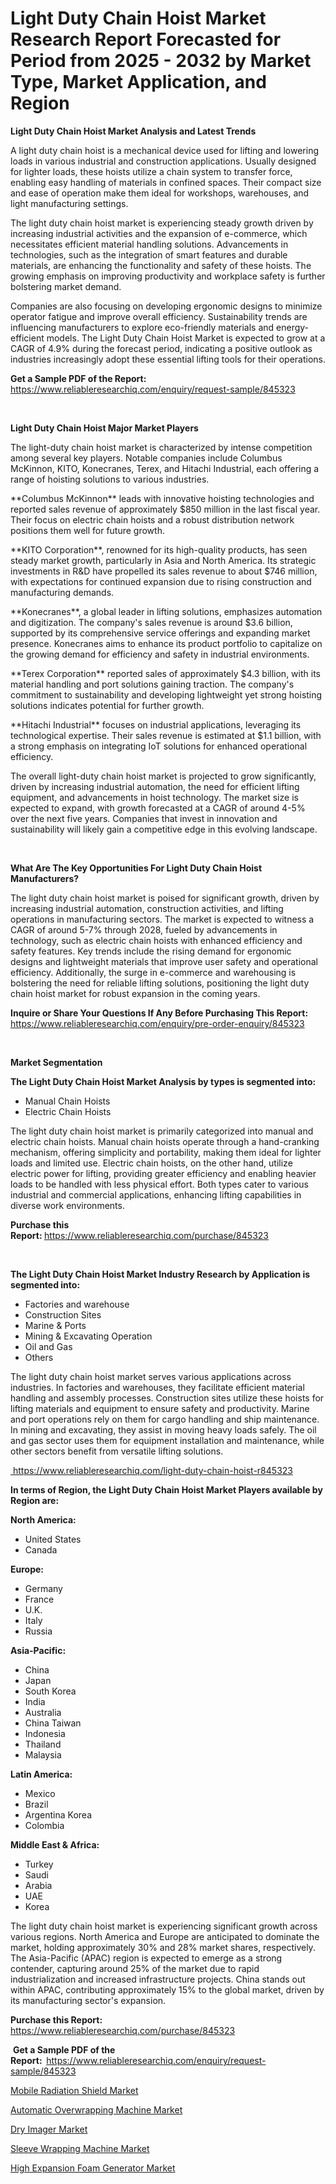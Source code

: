 <p><h1>Light Duty Chain Hoist Market Research Report Forecasted for Period from 2025 -  2032 by Market Type, Market Application, and Region</h1></p><p><strong>Light Duty Chain Hoist Market Analysis and Latest Trends</strong></p>
<p><p>A light duty chain hoist is a mechanical device used for lifting and lowering loads in various industrial and construction applications. Usually designed for lighter loads, these hoists utilize a chain system to transfer force, enabling easy handling of materials in confined spaces. Their compact size and ease of operation make them ideal for workshops, warehouses, and light manufacturing settings.</p><p>The light duty chain hoist market is experiencing steady growth driven by increasing industrial activities and the expansion of e-commerce, which necessitates efficient material handling solutions. Advancements in technologies, such as the integration of smart features and durable materials, are enhancing the functionality and safety of these hoists. The growing emphasis on improving productivity and workplace safety is further bolstering market demand.</p><p>Companies are also focusing on developing ergonomic designs to minimize operator fatigue and improve overall efficiency. Sustainability trends are influencing manufacturers to explore eco-friendly materials and energy-efficient models. The Light Duty Chain Hoist Market is expected to grow at a CAGR of 4.9% during the forecast period, indicating a positive outlook as industries increasingly adopt these essential lifting tools for their operations.</p></p>
<p><strong>Get a Sample PDF of the Report:&nbsp;</strong> <a href="https://www.reliableresearchiq.com/enquiry/request-sample/845323?utm_campaign=1121&utm_medium=2&utm_source=Github&utm_content=ia&utm_term=17022025&utm_id=light-duty-chain-hoist">https://www.reliableresearchiq.com/enquiry/request-sample/845323</a></p>
<p>&nbsp;</p>
<p><strong>Light Duty Chain Hoist Major Market Players</strong></p>
<p><p>The light-duty chain hoist market is characterized by intense competition among several key players. Notable companies include Columbus McKinnon, KITO, Konecranes, Terex, and Hitachi Industrial, each offering a range of hoisting solutions to various industries.</p><p>**Columbus McKinnon** leads with innovative hoisting technologies and reported sales revenue of approximately $850 million in the last fiscal year. Their focus on electric chain hoists and a robust distribution network positions them well for future growth.</p><p>**KITO Corporation**, renowned for its high-quality products, has seen steady market growth, particularly in Asia and North America. Its strategic investments in R&D have propelled its sales revenue to about $746 million, with expectations for continued expansion due to rising construction and manufacturing demands.</p><p>**Konecranes**, a global leader in lifting solutions, emphasizes automation and digitization. The company's sales revenue is around $3.6 billion, supported by its comprehensive service offerings and expanding market presence. Konecranes aims to enhance its product portfolio to capitalize on the growing demand for efficiency and safety in industrial environments.</p><p>**Terex Corporation** reported sales of approximately $4.3 billion, with its material handling and port solutions gaining traction. The company's commitment to sustainability and developing lightweight yet strong hoisting solutions indicates potential for further growth.</p><p>**Hitachi Industrial** focuses on industrial applications, leveraging its technological expertise. Their sales revenue is estimated at $1.1 billion, with a strong emphasis on integrating IoT solutions for enhanced operational efficiency.</p><p>The overall light-duty chain hoist market is projected to grow significantly, driven by increasing industrial automation, the need for efficient lifting equipment, and advancements in hoist technology. The market size is expected to expand, with growth forecasted at a CAGR of around 4-5% over the next five years. Companies that invest in innovation and sustainability will likely gain a competitive edge in this evolving landscape.</p></p>
<p>&nbsp;</p>
<p><strong>What Are The Key Opportunities For Light Duty Chain Hoist Manufacturers?</strong></p>
<p><p>The light duty chain hoist market is poised for significant growth, driven by increasing industrial automation, construction activities, and lifting operations in manufacturing sectors. The market is expected to witness a CAGR of around 5-7% through 2028, fueled by advancements in technology, such as electric chain hoists with enhanced efficiency and safety features. Key trends include the rising demand for ergonomic designs and lightweight materials that improve user safety and operational efficiency. Additionally, the surge in e-commerce and warehousing is bolstering the need for reliable lifting solutions, positioning the light duty chain hoist market for robust expansion in the coming years.</p></p>
<p><strong>Inquire or Share Your Questions If Any Before Purchasing This Report:</strong> <a href="https://www.reliableresearchiq.com/enquiry/pre-order-enquiry/845323?utm_campaign=1121&utm_medium=2&utm_source=Github&utm_content=ia&utm_term=17022025&utm_id=light-duty-chain-hoist">https://www.reliableresearchiq.com/enquiry/pre-order-enquiry/845323</a></p>
<p>&nbsp;</p>
<p><strong>Market Segmentation</strong></p>
<p><strong>The Light Duty Chain Hoist Market Analysis by types is segmented into:</strong></p>
<p><ul><li>Manual Chain Hoists</li><li>Electric Chain Hoists</li></ul></p>
<p><p>The light duty chain hoist market is primarily categorized into manual and electric chain hoists. Manual chain hoists operate through a hand-cranking mechanism, offering simplicity and portability, making them ideal for lighter loads and limited use. Electric chain hoists, on the other hand, utilize electric power for lifting, providing greater efficiency and enabling heavier loads to be handled with less physical effort. Both types cater to various industrial and commercial applications, enhancing lifting capabilities in diverse work environments.</p></p>
<p><strong>Purchase this Report:&nbsp;</strong><a href="https://www.reliableresearchiq.com/purchase/845323?utm_campaign=1121&utm_medium=2&utm_source=Github&utm_content=ia&utm_term=17022025&utm_id=light-duty-chain-hoist">https://www.reliableresearchiq.com/purchase/845323</a></p>
<p>&nbsp;</p>
<p><strong>The Light Duty Chain Hoist Market Industry Research by Application is segmented into:</strong></p>
<p><ul><li>Factories and warehouse</li><li>Construction Sites</li><li>Marine & Ports</li><li>Mining & Excavating Operation</li><li>Oil and Gas</li><li>Others</li></ul></p>
<p><p>The light duty chain hoist market serves various applications across industries. In factories and warehouses, they facilitate efficient material handling and assembly processes. Construction sites utilize these hoists for lifting materials and equipment to ensure safety and productivity. Marine and port operations rely on them for cargo handling and ship maintenance. In mining and excavating, they assist in moving heavy loads safely. The oil and gas sector uses them for equipment installation and maintenance, while other sectors benefit from versatile lifting solutions.</p></p>
<p><a href="https://www.reliableresearchiq.com/light-duty-chain-hoist-r845323?utm_campaign=1121&utm_medium=2&utm_source=Github&utm_content=ia&utm_term=17022025&utm_id=light-duty-chain-hoist">&nbsp;https://www.reliableresearchiq.com/light-duty-chain-hoist-r845323</a></p>
<p><strong>In terms of Region, the Light Duty Chain Hoist Market Players available by Region are:</strong></p>
<p>
    <p> <strong> North America: </strong>
        <ul>
            <li>United States</li>
            <li>Canada</li>
        </ul>
        </p> 
    <p> <strong> Europe: </strong>
        <ul>
            <li>Germany</li>
            <li>France</li>
            <li>U.K.</li>
            <li>Italy</li>
            <li>Russia</li>
        </ul>
        </p> 
    <p> <strong> Asia-Pacific: </strong>
        <ul>
            <li>China</li>
            <li>Japan</li>
            <li>South Korea</li>
            <li>India</li>
            <li>Australia</li>
            <li>China Taiwan</li>
            <li>Indonesia</li>
            <li>Thailand</li>
            <li>Malaysia</li>
        </ul>
        </p> 
    <p> <strong> Latin America: </strong>
        <ul>
            <li>Mexico</li>
            <li>Brazil</li>
            <li>Argentina Korea</li>
            <li>Colombia</li>
        </ul>
        </p> 
    <p> <strong> Middle East & Africa: </strong>
        <ul>
            <li>Turkey</li>
            <li>Saudi</li>
            <li>Arabia</li>
            <li>UAE</li>
            <li>Korea</li>
        </ul>
    </p>
    </p>
<p><p>The light duty chain hoist market is experiencing significant growth across various regions. North America and Europe are anticipated to dominate the market, holding approximately 30% and 28% market shares, respectively. The Asia-Pacific (APAC) region is expected to emerge as a strong contender, capturing around 25% of the market due to rapid industrialization and increased infrastructure projects. China stands out within APAC, contributing approximately 15% to the global market, driven by its manufacturing sector's expansion.</p></p>
<p><strong>Purchase this Report: </strong><a href="https://www.reliableresearchiq.com/purchase/845323?utm_campaign=1121&utm_medium=2&utm_source=Github&utm_content=ia&utm_term=17022025&utm_id=light-duty-chain-hoist">https://www.reliableresearchiq.com/purchase/845323</a></p>
<p>&nbsp;<strong>Get a Sample PDF of the Report:&nbsp;&nbsp;</strong><a href="https://www.reliableresearchiq.com/enquiry/request-sample/845323?utm_campaign=1121&utm_medium=2&utm_source=Github&utm_content=ia&utm_term=17022025&utm_id=light-duty-chain-hoist">https://www.reliableresearchiq.com/enquiry/request-sample/845323</a></p>
<p><strong></strong></p>
<p><p><a href="https://github.com/sawrovpipolo/Market-Research-Report-List-1/blob/main/mobile-radiation-shield-market.md?utm_campaign=1121&utm_medium=2&utm_source=Github&utm_content=ia&utm_term=17022025&utm_id=light-duty-chain-hoist">Mobile Radiation Shield Market</a></p><p><a href="https://github.com/aarajlyre/Market-Research-Report-List-1/blob/main/automatic-overwrapping-machine-market.md?utm_campaign=1121&utm_medium=2&utm_source=Github&utm_content=ia&utm_term=17022025&utm_id=light-duty-chain-hoist">Automatic Overwrapping Machine Market</a></p><p><a href="https://github.com/ritooesiaba/Market-Research-Report-List-1/blob/main/dry-imager-market.md?utm_campaign=1121&utm_medium=2&utm_source=Github&utm_content=ia&utm_term=17022025&utm_id=light-duty-chain-hoist">Dry Imager Market</a></p><p><a href="https://github.com/raaschadonle/Market-Research-Report-List-1/blob/main/sleeve-wrapping-machine-market.md?utm_campaign=1121&utm_medium=2&utm_source=Github&utm_content=ia&utm_term=17022025&utm_id=light-duty-chain-hoist">Sleeve Wrapping Machine Market</a></p><p><a href="https://github.com/sponsumelo/Market-Research-Report-List-1/blob/main/high-expansion-foam-generator-market.md?utm_campaign=1121&utm_medium=2&utm_source=Github&utm_content=ia&utm_term=17022025&utm_id=light-duty-chain-hoist">High Expansion Foam Generator Market</a></p></p>